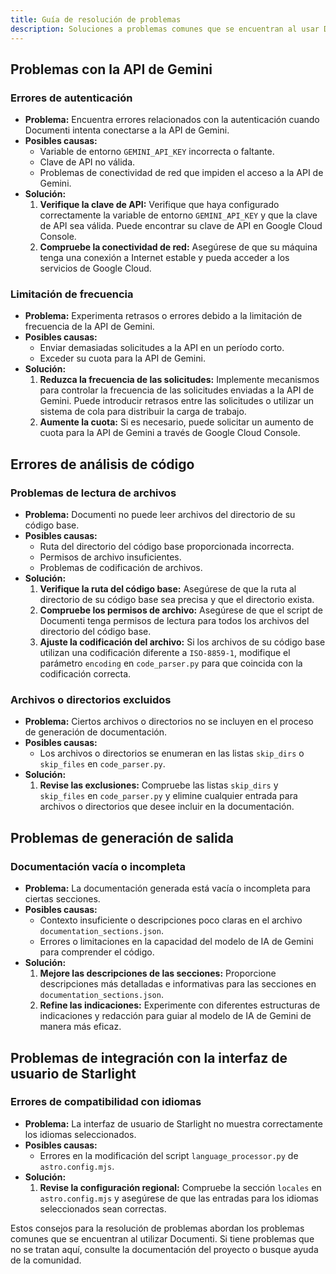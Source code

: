 ```yaml
---
title: Guía de resolución de problemas
description: Soluciones a problemas comunes que se encuentran al usar Documenti.
---
```


## Problemas con la API de Gemini

### Errores de autenticación

- **Problema:** Encuentra errores relacionados con la autenticación cuando Documenti intenta conectarse a la API de Gemini.
- **Posibles causas:**
    - Variable de entorno `GEMINI_API_KEY` incorrecta o faltante.
    - Clave de API no válida.
    - Problemas de conectividad de red que impiden el acceso a la API de Gemini.
- **Solución:**
    1. **Verifique la clave de API:** Verifique que haya configurado correctamente la variable de entorno `GEMINI_API_KEY` y que la clave de API sea válida. Puede encontrar su clave de API en Google Cloud Console.
    2. **Compruebe la conectividad de red:** Asegúrese de que su máquina tenga una conexión a Internet estable y pueda acceder a los servicios de Google Cloud.

### Limitación de frecuencia

- **Problema:** Experimenta retrasos o errores debido a la limitación de frecuencia de la API de Gemini.
- **Posibles causas:**
    - Enviar demasiadas solicitudes a la API en un período corto.
    - Exceder su cuota para la API de Gemini.
- **Solución:**
    1. **Reduzca la frecuencia de las solicitudes:** Implemente mecanismos para controlar la frecuencia de las solicitudes enviadas a la API de Gemini. Puede introducir retrasos entre las solicitudes o utilizar un sistema de cola para distribuir la carga de trabajo.
    2. **Aumente la cuota:** Si es necesario, puede solicitar un aumento de cuota para la API de Gemini a través de Google Cloud Console.

## Errores de análisis de código

### Problemas de lectura de archivos

- **Problema:** Documenti no puede leer archivos del directorio de su código base.
- **Posibles causas:**
    - Ruta del directorio del código base proporcionada incorrecta.
    - Permisos de archivo insuficientes.
    - Problemas de codificación de archivos.
- **Solución:**
    1. **Verifique la ruta del código base:** Asegúrese de que la ruta al directorio de su código base sea precisa y que el directorio exista.
    2. **Compruebe los permisos de archivo:** Asegúrese de que el script de Documenti tenga permisos de lectura para todos los archivos del directorio del código base.
    3. **Ajuste la codificación del archivo:** Si los archivos de su código base utilizan una codificación diferente a `ISO-8859-1`, modifique el parámetro `encoding` en `code_parser.py` para que coincida con la codificación correcta.

### Archivos o directorios excluidos

- **Problema:** Ciertos archivos o directorios no se incluyen en el proceso de generación de documentación.
- **Posibles causas:**
    - Los archivos o directorios se enumeran en las listas `skip_dirs` o `skip_files` en `code_parser.py`.
- **Solución:**
    1. **Revise las exclusiones:** Compruebe las listas `skip_dirs` y `skip_files` en `code_parser.py` y elimine cualquier entrada para archivos o directorios que desee incluir en la documentación.

## Problemas de generación de salida

### Documentación vacía o incompleta

- **Problema:** La documentación generada está vacía o incompleta para ciertas secciones.
- **Posibles causas:**
    - Contexto insuficiente o descripciones poco claras en el archivo `documentation_sections.json`.
    - Errores o limitaciones en la capacidad del modelo de IA de Gemini para comprender el código.
- **Solución:**
    1. **Mejore las descripciones de las secciones:** Proporcione descripciones más detalladas e informativas para las secciones en `documentation_sections.json`.
    2. **Refine las indicaciones:** Experimente con diferentes estructuras de indicaciones y redacción para guiar al modelo de IA de Gemini de manera más eficaz.

## Problemas de integración con la interfaz de usuario de Starlight

### Errores de compatibilidad con idiomas

- **Problema:** La interfaz de usuario de Starlight no muestra correctamente los idiomas seleccionados.
- **Posibles causas:**
    - Errores en la modificación del script `language_processor.py` de `astro.config.mjs`.
- **Solución:**
    1. **Revise la configuración regional:** Compruebe la sección `locales` en `astro.config.mjs` y asegúrese de que las entradas para los idiomas seleccionados sean correctas.

Estos consejos para la resolución de problemas abordan los problemas comunes que se encuentran al utilizar Documenti. Si tiene problemas que no se tratan aquí, consulte la documentación del proyecto o busque ayuda de la comunidad. 




